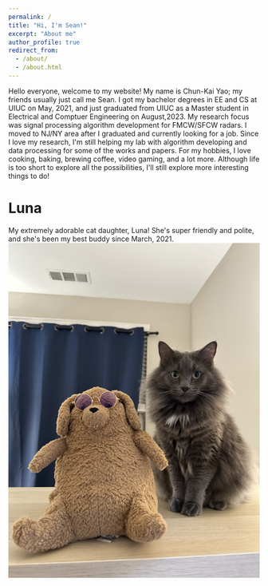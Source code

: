 ```yaml
---
permalink: /
title: "Hi, I'm Sean!"
excerpt: "About me"
author_profile: true
redirect_from: 
  - /about/
  - /about.html
---
```


Hello everyone, welcome to my website! My name is Chun-Kai Yao; my friends usually just call me Sean. I got my bachelor degrees in EE and CS at UIUC on May, 2021, and just graduated from UIUC as a Master student in Electrical and Comptuer Engineering on August,2023. My research focus was signal processing algorithm development for FMCW/SFCW radars. I moved to NJ/NY area after I graduated and currently looking for a job. Since I love my research, I'm still helping my lab with algorithm developing and data processing for some of the works and papers. For my hobbies, I love cooking, baking, brewing coffee, video gaming, and a lot more. Although life is too short to explore all the possibilities, I'll still explore more interesting things to do!

Luna
======
My extremely adorable cat daughter, Luna! She's super friendly and polite, and she's been my best buddy since March, 2021.
<img title="Luna & LaiPeeDog" src="/images/Luna.jpeg">
